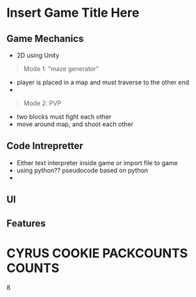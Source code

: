 # **Insert Game Title Here**

## Game Mechanics 
- 2D using Unity 
> Mode 1: "maze generator" 
- player is placed in a map and must traverse to the other end
- 

> Mode 2: PVP 
- two blocks must fight each other
- move around map, and shoot each other 



## Code Intrepretter
- Either text interpreter inside game or import file to game 
- using python?? pseudocode based on python 
- 
## UI 

## Features

# CYRUS COOKIE PACKCOUNTS COUNTS
8
